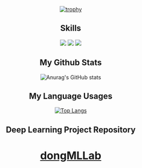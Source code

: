 <div align=center>

[![trophy](https://github-profile-trophy.vercel.app/?username=donghquinn&column=4&no-frame=true)](https://github.com/ryo-ma/github-profile-trophy)

 </div>

 <div align=center>
 

## Skills
 <img src="https://img.shields.io/badge/TypeScript-3178C6?style=flat&logo=TypeScript&logoColor=#3178C6"/>
 <img src="https://img.shields.io/badge/python-3178C6?style=flat&logo=python&logoColor=#3776AB"/>
<img src="https://img.shields.io/badge/golang-3178C6?style=flat&logo=golang&logoColor=#3776AB"/>


## My Github Stats
  
 ![Anurag's GitHub stats](https://github-readme-stats.vercel.app/api?username=donghquinn&show_icons=true&theme=radical)


## My Language Usages
 
[![Top Langs](https://github-readme-stats.vercel.app/api/top-langs/?username=donghquinn&langs_count=8)](https://github.com/donghquinn/github-readme-stats)
 
 </div>


 <div align=center>

 ## Deep Learning Project Repository
 
 <h1> <a href="https://github.com/dongMLLab">dongMLLab</a> </h1>
 
</div>
